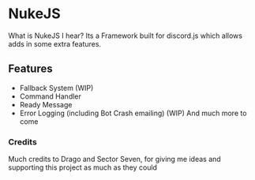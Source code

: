 # NukeJS
What is NukeJS I hear? Its a Framework built for discord.js which allows adds in some extra features.

## Features
- Fallback System (WIP)
- Command Handler
- Ready Message
- Error Logging (including Bot Crash emailing) (WIP)
And much more to come

### Credits
Much credits to Drago and Sector Seven, for giving me ideas and supporting this project as much as they could
